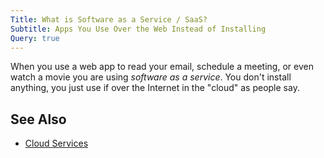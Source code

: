 ```yaml
---
Title: What is Software as a Service / SaaS?
Subtitle: Apps You Use Over the Web Instead of Installing
Query: true
---
```


When you use a web app to read your email, schedule a meeting, or even watch a movie you are using *software as a service*. You don't install anything, you just use if over the Internet in the "cloud" as people say.

## See Also

* [Cloud Services](../)
